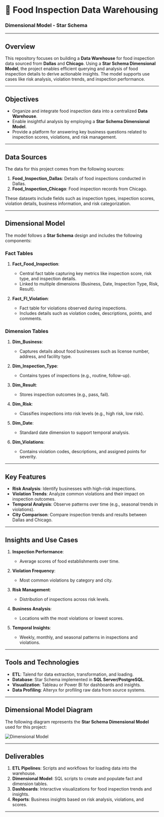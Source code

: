 # 🍴 Food Inspection Data Warehousing  
### Dimensional Model - Star Schema  

---

## Overview  
This repository focuses on building a **Data Warehouse** for food inspection data sourced from **Dallas** and **Chicago**. Using a **Star Schema Dimensional Model**, the project enables efficient querying and analysis of food inspection details to derive actionable insights. The model supports use cases like risk analysis, violation trends, and inspection performance.

---

## Objectives  
- Organize and integrate food inspection data into a centralized **Data Warehouse**.  
- Enable insightful analysis by employing a **Star Schema Dimensional Model**.  
- Provide a platform for answering key business questions related to inspection scores, violations, and risk management.  

---

## Data Sources  
The data for this project comes from the following sources:  
1. **Food_Inspection_Dallas**: Details of food inspections conducted in Dallas.  
2. **Food_Inspection_Chicago**: Food inspection records from Chicago.  

These datasets include fields such as inspection types, inspection scores, violation details, business information, and risk categorization.  

---

## Dimensional Model  

The model follows a **Star Schema** design and includes the following components:  

### Fact Tables  
1. **Fact_Food_Inspection**:  
   - Central fact table capturing key metrics like inspection score, risk type, and inspection details.  
   - Linked to multiple dimensions (Business, Date, Inspection Type, Risk, Result).  

2. **Fact_FI_Violation**:  
   - Fact table for violations observed during inspections.  
   - Includes details such as violation codes, descriptions, points, and comments.  

### Dimension Tables  
1. **Dim_Business**:  
   - Captures details about food businesses such as license number, address, and facility type.  

2. **Dim_Inspection_Type**:  
   - Contains types of inspections (e.g., routine, follow-up).  

3. **Dim_Result**:  
   - Stores inspection outcomes (e.g., pass, fail).  

4. **Dim_Risk**:  
   - Classifies inspections into risk levels (e.g., high risk, low risk).  

5. **Dim_Date**:  
   - Standard date dimension to support temporal analysis.  

6. **Dim_Violations**:  
   - Contains violation codes, descriptions, and assigned points for severity.  

---

## Key Features  

- **Risk Analysis**: Identify businesses with high-risk inspections.  
- **Violation Trends**: Analyze common violations and their impact on inspection outcomes.  
- **Temporal Analysis**: Observe patterns over time (e.g., seasonal trends in violations).  
- **City Comparison**: Compare inspection trends and results between Dallas and Chicago.  

---

## Insights and Use Cases  

1. **Inspection Performance**:  
   - Average scores of food establishments over time.  

2. **Violation Frequency**:  
   - Most common violations by category and city.  

3. **Risk Management**:  
   - Distribution of inspections across risk levels.  

4. **Business Analysis**:  
   - Locations with the most violations or lowest scores.  

5. **Temporal Insights**:  
   - Weekly, monthly, and seasonal patterns in inspections and violations.  

---

## Tools and Technologies  

- **ETL**: Talend for data extraction, transformation, and loading.  
- **Database**: Star Schema implemented in **SQL Server/PostgreSQL**.  
- **Visualization**: Tableau or Power BI for dashboards and insights.  
- **Data Profiling**: Alteryx for profiling raw data from source systems.  

---

## Dimensional Model Diagram  

The following diagram represents the **Star Schema Dimensional Model** used for this project:

![Dimensional Model](./image.png)

---

## Deliverables  

1. **ETL Pipelines**: Scripts and workflows for loading data into the warehouse.  
2. **Dimensional Model**: SQL scripts to create and populate fact and dimension tables.  
3. **Dashboards**: Interactive visualizations for food inspection trends and insights.  
4. **Reports**: Business insights based on risk analysis, violations, and scores.  

---
